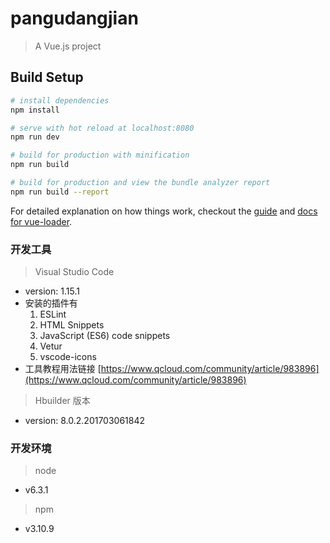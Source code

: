 # pangudangjian

> A Vue.js project

## Build Setup

``` bash
# install dependencies
npm install

# serve with hot reload at localhost:8080
npm run dev

# build for production with minification
npm run build

# build for production and view the bundle analyzer report
npm run build --report
```

For detailed explanation on how things work, checkout the [guide](http://vuejs-templates.github.io/webpack/) and [docs for vue-loader](http://vuejs.github.io/vue-loader).

### 开发工具
> Visual Studio Code
- version: 1.15.1
- 安装的插件有
  1. ESLint
  2. HTML Snippets
  3. JavaScript (ES6) code snippets
  4. Vetur
  5. vscode-icons
- 工具教程用法链接 [https://www.qcloud.com/community/article/983896](https://www.qcloud.com/community/article/983896)

> Hbuilder 版本
- version: 8.0.2.201703061842

### 开发环境
> node 
- v6.3.1

> npm 
- v3.10.9